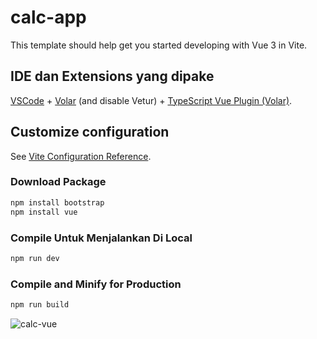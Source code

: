 # calc-app

This template should help get you started developing with Vue 3 in Vite.

## IDE  dan Extensions yang dipake 

[VSCode](https://code.visualstudio.com/) + [Volar](https://marketplace.visualstudio.com/items?itemName=Vue.volar) (and disable Vetur) + [TypeScript Vue Plugin (Volar)](https://marketplace.visualstudio.com/items?itemName=Vue.vscode-typescript-vue-plugin).

## Customize configuration

See [Vite Configuration Reference](https://vitejs.dev/config/).

### Download Package 

```sh
npm install bootstrap
npm install vue
```

### Compile Untuk Menjalankan Di Local

```sh
npm run dev
```

### Compile and Minify for Production

```sh
npm run build
```
![calc-vue](https://user-images.githubusercontent.com/96110553/184516949-192d1d04-3b39-4c60-9308-2e8dd193e484.jpg)



